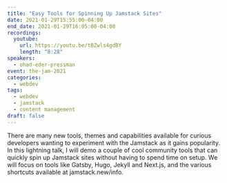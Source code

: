 ```yaml
---
title: "Easy Tools for Spinning Up Jamstack Sites"
date: 2021-01-29T15:55:00-04:00
end_date: 2021-01-29T16:05:00-04:00
recordings:
  youtube:
    url: https://youtu.be/tBZwls4gdBY
    length: "8:28"
speakers:
  - ohad-eder-pressman
event: the-jam-2021
categories:
  - webdev
tags:
  - webdev
  - jamstack
  - content management
draft: false
---
```


There are many new tools, themes and capabilities available for curious developers wanting to experiment with the Jamstack as it gains popularity. In this lightning talk, I will demo a couple of cool community tools that can quickly spin up Jamstack sites without having to spend time on setup. We will focus on tools like Gatsby, Hugo, Jekyll and Next.js, and the various shortcuts available at jamstack.new/info.
